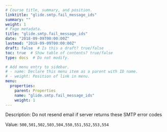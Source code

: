 ```yaml
---
# Course title, summary, and position.
linktitle: "glide.smtp.fail_message_ids"
summary: ""
weight: 1
# Page metadata.
title: "glide.smtp.fail_message_ids"
date: "2018-09-09T00:00:00Z"
lastmod: "2018-09-09T00:00:00Z"
draft: false  # Is this a draft? true/false
toc: true  # Show table of contents? true/false
type: docs  # Do not modify.

# Add menu entry to sidebar.
# - name: Declare this menu item as a parent with ID name.
# - weight: Position of link in menu.
menu:
  properties:
    parent: Properties
    name: "glide.smtp.fail_message_ids"
    weight: 1
---
```


Description: Do not resend email if server returns these SMTP error codes


Value: `500,501,502,503,504,550,551,552,553,554`